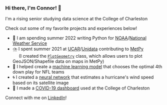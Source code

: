 ### Hi there, I'm Connor! 👋

I'm a rising senior studying data science at the College of Charleston

Check out some of my favorite projects and experiences below!

- 🌊 I am spending summer 2022 writing Python for <a href='https://www.noaa.gov/' target='_blank'>NOAA</a>/<a href='https://www.weather.gov/' target='_blank'>National Weather Service</a>
- ⛈️ I spent summer 2021 at <a href='https://www.ucar.edu/' target='_blank'>UCAR</a>/[Unidata](https://github.com/Unidata) contributing to [MetPy](https://github.com/Unidata/MetPy)<br/>&nbsp;&nbsp;&nbsp;&nbsp;&nbsp;(I created the [`PlotGeometry`](https://gist.github.com/23ccozad/8c5ee73731c466be2ed00817aabd792d) class, which allows users to plot GeoJSON/Shapefile data on maps in MetPy)
- 🏈 I helped create a [machine learning model](https://github.com/23ccozad/nfl-4th-down-ml-model) that chooses the optimal 4th down play for NFL teams
- 🌀 I created a [neural network](https://github.com/23ccozad/hurricane-wind-speed-cnn) that estimates a hurricane's wind speed based on its satellite image
- 🦠 I made a [COVID-19 dashboard](https://github.com/23ccozad/covid19-edutrack-cofc) used at the College of Charleston

Connect with me on <a href='https://www.linkedin.com/in/connor-cozad/' target='_blank'>LinkedIn</a>!
